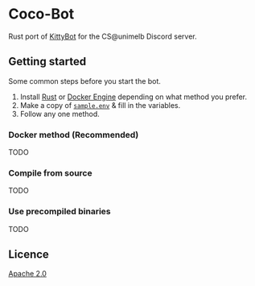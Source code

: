 # Coco-Bot

Rust port of [KittyBot](https://github.com/olliequ/KittyBot) for the CS@unimelb Discord server.

## Getting started

Some common steps before you start the bot.

1. Install [Rust](https://www.rust-lang.org/learn/get-started) or [Docker Engine](https://docs.docker.com/engine/install/) depending on what method you prefer.
2. Make a copy of [`sample.env`](./sample.env) & fill in the variables.
3. Follow any one method.

### Docker method (Recommended)

TODO

### Compile from source

TODO

### Use precompiled binaries

TODO

## Licence

[Apache 2.0](./LICENCE.txt)
